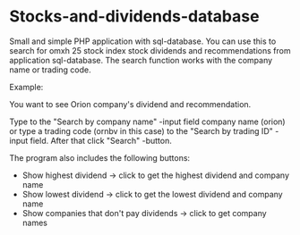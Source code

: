 # Stocks-and-dividends-database
Small and simple PHP application with sql-database. You can use this to search for omxh 25 stock index stock
dividends and recommendations from application sql-database. The search function works with the company name or trading code.

Example:

You want to see Orion company's dividend and recommendation.

Type to the "Search by company name" -input field company name (orion) or type a trading code (ornbv in this case) to the
"Search by trading ID" -input field. After that click "Search" -button.

The program also includes the following buttons:

- Show highest dividend -> click to get the highest dividend and company name
- Show lowest dividend -> click to get the lowest dividend and company name
- Show companies that don't pay dividends -> click to get company names


